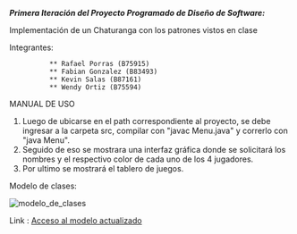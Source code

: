 
***Primera Iteración del Proyecto Programado de Diseño de Software:***

Implementación de un Chaturanga con los patrones vistos en clase

Integrantes:  

              ** Rafael Porras (B75915) 
              ** Fabian Gonzalez (B83493) 
              ** Kevin Salas (B87161)
              ** Wendy Ortiz (B75594)
              
MANUAL DE USO

1. Luego de ubicarse en el path correspondiente al proyecto, se debe ingresar a la carpeta src, compilar con "javac Menu.java" y correrlo con "java Menu".
2. Seguido de eso se mostrara una interfaz gráfica donde se solicitará los nombres y el respectivo color de cada uno de los 4 jugadores.
3. Por ultimo se mostrará el tablero de juegos.

Modelo de clases:

![modelo_de_clases](UML/Diseño_Software-MARDA_v2.jpeg)

Link : [Acceso al modelo actualizado](https://lucid.app/lucidchart/5ab7cf6b-e7b0-41e3-a822-30268901e57f/edit?invitationId=inv_cba40b48-ef38-4f71-a1f6-81cd0827e5ec&page=2GWogsdkf0.o#)